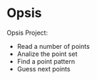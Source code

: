 # Opsis
Opsis Project:
- Read a number of points
- Analize the point set
- Find a point pattern
- Guess next points


